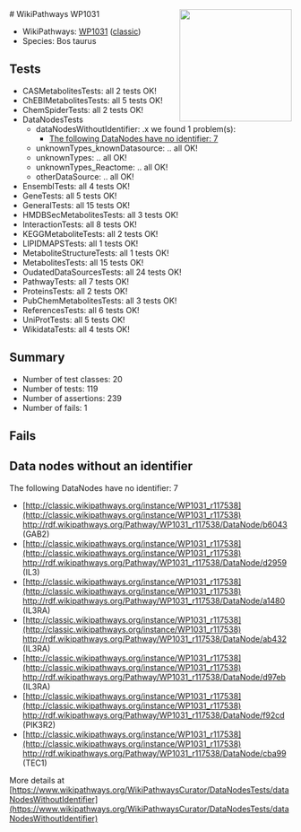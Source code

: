 <img style="float: right; width: 200px" src="https://upload.wikimedia.org/wikipedia/commons/thumb/8/83/Wplogo_with_text_500.png/640px-Wplogo_with_text_500.png" />
# WikiPathways WP1031

* WikiPathways: [WP1031](https://wikipathways.org/pathways/WP1031) ([classic](https://classic.wikipathways.org/instance/WP1031))
* Species: Bos taurus
## Tests
* CASMetabolitesTests: all 2 tests OK!
* ChEBIMetabolitesTests: all 5 tests OK!
* ChemSpiderTests: all 2 tests OK!
* DataNodesTests
    * dataNodesWithoutIdentifier: .x we found 1 problem(s):
        * [The following DataNodes have no identifier: 7](#d2d32fa6)
    * unknownTypes_knownDatasource: .. all OK!
    * unknownTypes: .. all OK!
    * unknownTypes_Reactome: .. all OK!
    * otherDataSource: .. all OK!
* EnsemblTests: all 4 tests OK!
* GeneTests: all 5 tests OK!
* GeneralTests: all 15 tests OK!
* HMDBSecMetabolitesTests: all 3 tests OK!
* InteractionTests: all 8 tests OK!
* KEGGMetaboliteTests: all 2 tests OK!
* LIPIDMAPSTests: all 1 tests OK!
* MetaboliteStructureTests: all 1 tests OK!
* MetabolitesTests: all 15 tests OK!
* OudatedDataSourcesTests: all 24 tests OK!
* PathwayTests: all 7 tests OK!
* ProteinsTests: all 2 tests OK!
* PubChemMetabolitesTests: all 3 tests OK!
* ReferencesTests: all 6 tests OK!
* UniProtTests: all 5 tests OK!
* WikidataTests: all 4 tests OK!


## Summary

* Number of test classes: 20
* Number of tests: 119
* Number of assertions: 239
* Number of fails: 1

## Fails

<a name="d2d32fa6" />

## Data nodes without an identifier

The following DataNodes have no identifier: 7

* [http://classic.wikipathways.org/instance/WP1031_r117538](http://classic.wikipathways.org/instance/WP1031_r117538) http://rdf.wikipathways.org/Pathway/WP1031_r117538/DataNode/b6043 (GAB2)
* [http://classic.wikipathways.org/instance/WP1031_r117538](http://classic.wikipathways.org/instance/WP1031_r117538) http://rdf.wikipathways.org/Pathway/WP1031_r117538/DataNode/d2959 (IL3)
* [http://classic.wikipathways.org/instance/WP1031_r117538](http://classic.wikipathways.org/instance/WP1031_r117538) http://rdf.wikipathways.org/Pathway/WP1031_r117538/DataNode/a1480 (IL3RA)
* [http://classic.wikipathways.org/instance/WP1031_r117538](http://classic.wikipathways.org/instance/WP1031_r117538) http://rdf.wikipathways.org/Pathway/WP1031_r117538/DataNode/ab432 (IL3RA)
* [http://classic.wikipathways.org/instance/WP1031_r117538](http://classic.wikipathways.org/instance/WP1031_r117538) http://rdf.wikipathways.org/Pathway/WP1031_r117538/DataNode/d97eb (IL3RA)
* [http://classic.wikipathways.org/instance/WP1031_r117538](http://classic.wikipathways.org/instance/WP1031_r117538) http://rdf.wikipathways.org/Pathway/WP1031_r117538/DataNode/f92cd (PIK3R2)
* [http://classic.wikipathways.org/instance/WP1031_r117538](http://classic.wikipathways.org/instance/WP1031_r117538) http://rdf.wikipathways.org/Pathway/WP1031_r117538/DataNode/cba99 (TEC1)


More details at [https://www.wikipathways.org/WikiPathwaysCurator/DataNodesTests/dataNodesWithoutIdentifier](https://www.wikipathways.org/WikiPathwaysCurator/DataNodesTests/dataNodesWithoutIdentifier)

